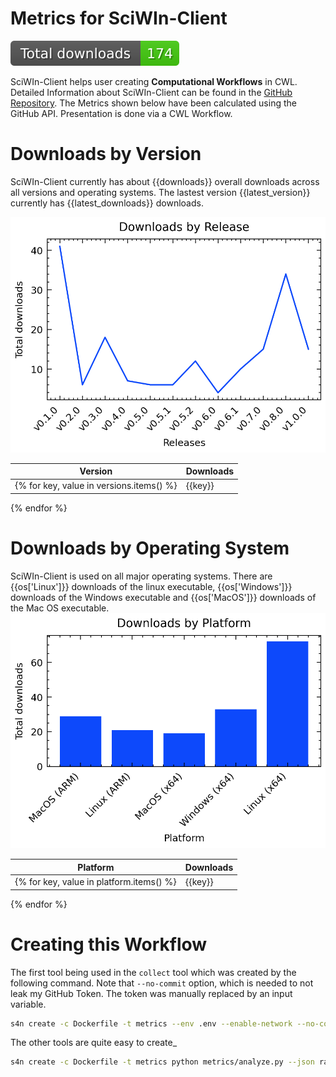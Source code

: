 # Metrics for SciWIn-Client
![overall downloads](badge.svg)

SciWIn-Client helps user creating **Computational Workflows** in CWL. Detailed Information about SciWIn-Client can be found in the [GitHub Repository](https://github.com/fairagro/m4.4_sciwin_client). The Metrics shown below have been calculated using the GitHub API. Presentation is done via a CWL Workflow.

# Downloads by Version
SciWIn-Client currently has about {{downloads}} overall downloads across all versions and operating systems. The lastest version {{latest_version}} currently has {{latest_downloads}} downloads.

![downloads by version](release.png)

| Version | Downloads |
|---------|-----------|
{% for key, value in versions.items() %}| {{key}} | {{value}}|
{% endfor %}

# Downloads by Operating System
SciWIn-Client is used on all major operating systems. There are {{os['Linux']}} downloads of the linux executable, {{os['Windows']}} downloads of the Windows executable and {{os['MacOS']}} downloads of the Mac OS executable.
![downloads by platform](platform.png)

| Platform | Downloads |
|---------|-----------|
{% for key, value in platform.items() %}| {{key}} | {{value}}|
{% endfor %}

# Creating this Workflow
The first tool being used in the `collect` tool which was created by the following command. Note that `--no-commit` option, which is needed to not leak my GitHub Token. The token was manually replaced by an input variable.
```bash
s4n create -c Dockerfile -t metrics --env .env --enable-network --no-commit  python metrics/collect.py \> raw_data.json
```
The other tools are quite easy to create_
```bash
s4n create -c Dockerfile -t metrics python metrics/analyze.py --json raw_data.json \> analyzed_data.json 
```
